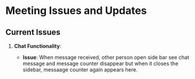 # Meeting Issues and Updates

## Current Issues

1. **Chat Functionality**:

   - **Issue**: When message received, other person open side bar see chat message and message counter disappear but when it closes the sidebar, messaage counter again appears here.
